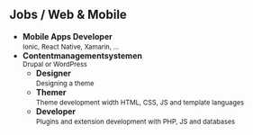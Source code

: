 Jobs **/ Web & Mobile**
-----------------------

- **Mobile Apps Developer**  
  <small>Ionic, React Native, Xamarin, ...</small> 
- **Contentmanagementsystemen**  
  <small>Drupal or WordPress</small>
  - **Designer**  
    <small>Designing a theme</small>
  - **Themer**  
    <small>Theme development width HTML, CSS, JS and template languages</small>
  - **Developer**  
    <small>Plugins and extension development with PHP, JS and databases</small>